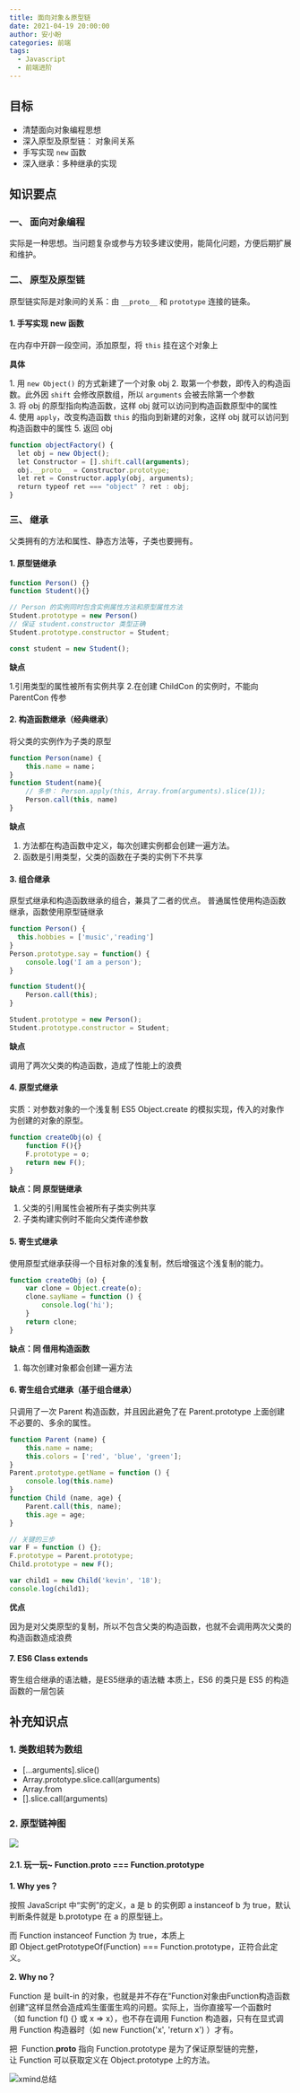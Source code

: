 ```yaml
---
title: 面向对象＆原型链
date: 2021-04-19 20:00:00
author: 安小盼
categories: 前端
tags:
  - Javascript
  - 前端进阶
---
```


## 目标

* 清楚面向对象编程思想
* 深入原型及原型链： 对象间关系
* 手写实现 `new` 函数
* 深入继承：多种继承的实现

## 知识要点

### 一、 面向对象编程

实际是一种思想。当问题复杂或参与方较多建议使用，能简化问题，方便后期扩展和维护。

### 二、 原型及原型链

原型链实际是对象间的关系：由 `__proto__` 和 `prototype` 连接的链条。

#### 1. 手写实现 new 函数

在内存中开辟一段空间，添加原型，将 `this` 挂在这个对象上

**具体**

1. 用 `new Object()` 的方式新建了一个对象 obj
2. 取第一个参数，即传入的构造函数。此外因 `shift` 会修改原数组，所以 `arguments` 会被去除第一个参数
3. 将 obj 的原型指向构造函数，这样 obj 就可以访问到构造函数原型中的属性
4. 使用 `apply`，改变构造函数 `this` 的指向到新建的对象，这样 obj 就可以访问到构造函数中的属性
5. 返回 obj

```javascript
function objectFactory() {
  let obj = new Object();
  let Constructor = [].shift.call(arguments);
  obj.__proto__ = Constructor.prototype;
  let ret = Constructor.apply(obj, arguments);
  return typeof ret === "object" ? ret : obj;
}
```

### 三、 继承

父类拥有的方法和属性、静态方法等，子类也要拥有。

#### 1. 原型链继承

```javascript
function Person() {}
function Student(){}

// Person 的实例同时包含实例属性方法和原型属性方法
Student.prototype = new Person()
// 保证 student.constructor 类型正确
Student.prototype.constructor = Student;

const student = new Student();
```

**缺点**

1.引用类型的属性被所有实例共享
2.在创建 ChildCon 的实例时，不能向 ParentCon 传参

#### 2. 构造函数继承（经典继承）

将父类的实例作为子类的原型

```javascript
function Person(name) {
    this.name = name；
}
function Student(name){
    // 多参： Person.apply(this, Array.from(arguments).slice(1));
    Person.call(this, name)
}
```

**缺点**

1. 方法都在构造函数中定义，每次创建实例都会创建一遍方法。
2. 函数是引用类型，父类的函数在子类的实例下不共享

#### 3. 组合继承

原型式继承和构造函数继承的组合，兼具了二者的优点。
普通属性使用构造函数继承，函数使用原型链继承

```javascript
function Person() {
  this.hobbies = ['music','reading']
}
Person.prototype.say = function() {
    console.log('I am a person');
}

function Student(){
    Person.call(this);
}

Student.prototype = new Person();
Student.prototype.constructor = Student;
```

**缺点**

调用了两次父类的构造函数，造成了性能上的浪费

#### 4. 原型式继承

实质：对参数对象的一个浅复制
ES5 Object.create 的模拟实现，传入的对象作为创建的对象的原型。

```javascript
function createObj(o) {
    function F(){}
    F.prototype = o;
    return new F();
}
```

**缺点：同 原型链继承**

1. 父类的引用属性会被所有子类实例共享
2. 子类构建实例时不能向父类传递参数

#### 5. 寄生式继承

使用原型式继承获得一个目标对象的浅复制，然后增强这个浅复制的能力。

```javascript
function createObj (o) {
    var clone = Object.create(o);
    clone.sayName = function () {
        console.log('hi');
    }
    return clone;
}
```
**缺点：同 借用构造函数**

1. 每次创建对象都会创建一遍方法

#### 6. 寄生组合式继承（基于组合继承）

只调用了一次 Parent 构造函数，并且因此避免了在 Parent.prototype 上面创建不必要的、多余的属性。

```javascript
function Parent (name) {
    this.name = name;
    this.colors = ['red', 'blue', 'green'];
}
Parent.prototype.getName = function () {
    console.log(this.name)
}
function Child (name, age) {
    Parent.call(this, name);
    this.age = age;
}

// 关键的三步
var F = function () {};
F.prototype = Parent.prototype;
Child.prototype = new F();

var child1 = new Child('kevin', '18');
console.log(child1);
```
**优点**

因为是对父类原型的复制，所以不包含父类的构造函数，也就不会调用两次父类的构造函数造成浪费

#### 7. ES6 Class extends

寄生组合继承的语法糖，是ES5继承的语法糖
本质上，ES6 的类只是 ES5 的构造函数的一层包装

## 补充知识点

### 1. 类数组转为数组

* [...arguments].slice()
* Array.prototype.slice.call(arguments)
* Array.from
* [].slice.call(arguments)

### 2. 原型链神图

![](/static/xmind/front_end/relearn/oop-chain.png)

#### 2.1. 玩一玩~ Function.__proto__ === Function.prototype

**1. Why yes？**

按照 JavaScript 中“实例”的定义，a 是 b 的实例即 a instanceof b 为 true，默认判断条件就是 b.prototype 在 a 的原型链上。

而 Function instanceof Function 为 true，本质上即 Object.getPrototypeOf(Function) === Function.prototype，正符合此定义。

**2. Why no？**

Function 是 built-in 的对象，也就是并不存在“Function对象由Function构造函数创建”这样显然会造成鸡生蛋蛋生鸡的问题。实际上，当你直接写一个函数时（如 function f() {} 或 x => x），也不存在调用 Function 构造器，只有在显式调用 Function 构造器时（如 new Function('x', 'return x') ）才有。

把  Function.__proto__ 指向 Function.prototype 是为了保证原型链的完整，让 Function 可以获取定义在 Object.prototype 上的方法。

![xmind总结](/static/xmind/front_end/relearn/oop.png)
